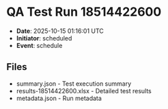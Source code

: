 # QA Test Run 18514422600

- **Date**: 2025-10-15 01:16:01 UTC
- **Initiator**: scheduled
- **Event**: schedule

## Files
- summary.json - Test execution summary
- results-18514422600.xlsx - Detailed test results
- metadata.json - Run metadata

